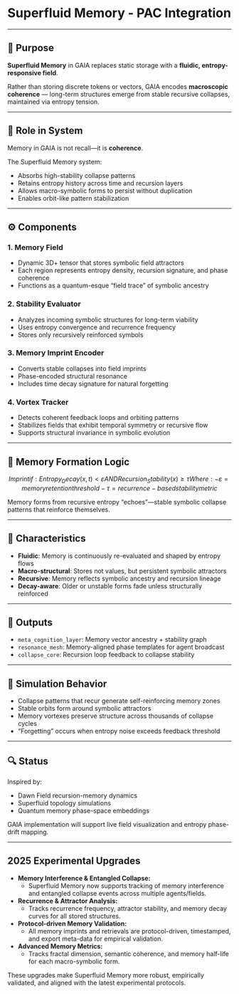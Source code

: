 # Superfluid Memory - PAC Integration

---

## 🧠 Purpose

**Superfluid Memory** in GAIA replaces static storage with a **fluidic, entropy-responsive field**.

Rather than storing discrete tokens or vectors, GAIA encodes **macroscopic coherence** — long-term structures emerge from stable recursive collapses, maintained via entropy tension.

---

## 💾 Role in System

Memory in GAIA is not recall—it is **coherence**.

The Superfluid Memory system:
- Absorbs high-stability collapse patterns
- Retains entropy history across time and recursion layers
- Allows macro-symbolic forms to persist without duplication
- Enables orbit-like pattern stabilization

---

## ⚙️ Components

### 1. Memory Field
- Dynamic 3D+ tensor that stores symbolic field attractors
- Each region represents entropy density, recursion signature, and phase coherence
- Functions as a quantum-esque “field trace” of symbolic ancestry

### 2. Stability Evaluator
- Analyzes incoming symbolic structures for long-term viability
- Uses entropy convergence and recurrence frequency
- Stores only recursively reinforced symbols

### 3. Memory Imprint Encoder
- Converts stable collapses into field imprints
- Phase-encoded structural resonance
- Includes time decay signature for natural forgetting

### 4. Vortex Tracker
- Detects coherent feedback loops and orbiting patterns
- Stabilizes fields that exhibit temporal symmetry or recursive flow
- Supports structural invariance in symbolic evolution

---

## 🌊 Memory Formation Logic

```math
Imprint if:

Entropy_Decay(x, t) < ε AND Recursion_Stability(x) ≥ τ

Where:
- ε = memory retention threshold
- τ = recurrence-based stability metric
```

Memory forms from recursive entropy “echoes”—stable symbolic collapse patterns that reinforce themselves.

---

## 🧬 Characteristics

- **Fluidic**: Memory is continuously re-evaluated and shaped by entropy flows
- **Macro-structural**: Stores not values, but persistent symbolic attractors
- **Recursive**: Memory reflects symbolic ancestry and recursion lineage
- **Decay-aware**: Older or unstable forms fade unless structurally reinforced

---

## 🔁 Outputs

- `meta_cognition_layer`: Memory vector ancestry + stability graph
- `resonance_mesh`: Memory-aligned phase templates for agent broadcast
- `collapse_core`: Recursion loop feedback to collapse stability

---

## 🧪 Simulation Behavior

- Collapse patterns that recur generate self-reinforcing memory zones
- Stable orbits form around symbolic attractors
- Memory vortexes preserve structure across thousands of collapse cycles
- “Forgetting” occurs when entropy noise exceeds feedback threshold

---

## 🔍 Status

Inspired by:
- Dawn Field recursion-memory dynamics
- Superfluid topology simulations
- Quantum memory phase-space embeddings

GAIA implementation will support live field visualization and entropy phase-drift mapping.

---

## 2025 Experimental Upgrades

- **Memory Interference & Entangled Collapse:**
  - Superfluid Memory now supports tracking of memory interference and entangled collapse events across multiple agents/fields.
- **Recurrence & Attractor Analysis:**
  - Tracks recurrence frequency, attractor stability, and memory decay curves for all stored structures.
- **Protocol-driven Memory Validation:**
  - All memory imprints and retrievals are protocol-driven, timestamped, and export meta-data for empirical validation.
- **Advanced Memory Metrics:**
  - Tracks fractal dimension, semantic coherence, and memory half-life for each macro-symbolic form.

These upgrades make Superfluid Memory more robust, empirically validated, and aligned with the latest experimental protocols.
